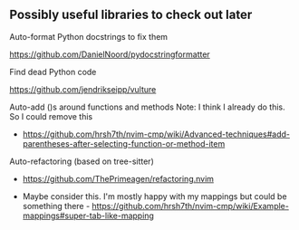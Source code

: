 ## Possibly useful libraries to check out later
Auto-format Python docstrings to fix them

https://github.com/DanielNoord/pydocstringformatter

Find dead Python code

https://github.com/jendrikseipp/vulture


Auto-add ()s around functions and methods
Note: I think I already do this. So I could remove this
- https://github.com/hrsh7th/nvim-cmp/wiki/Advanced-techniques#add-parentheses-after-selecting-function-or-method-item

Auto-refactoring (based on tree-sitter)
- https://github.com/ThePrimeagen/refactoring.nvim


- Maybe consider this. I'm mostly happy with my mappings but could be something there - https://github.com/hrsh7th/nvim-cmp/wiki/Example-mappings#super-tab-like-mapping
